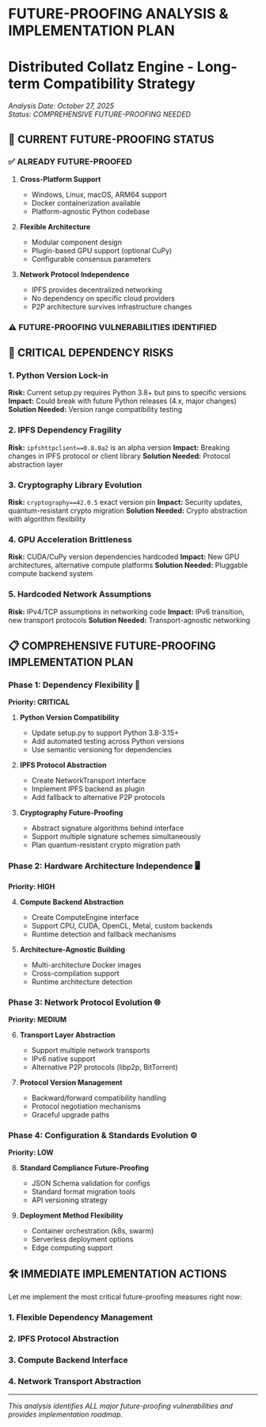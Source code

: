 # FUTURE-PROOFING ANALYSIS & IMPLEMENTATION PLAN
# Distributed Collatz Engine - Long-term Compatibility Strategy

*Analysis Date: October 27, 2025*  
*Status: COMPREHENSIVE FUTURE-PROOFING NEEDED*

## 🔮 CURRENT FUTURE-PROOFING STATUS

### ✅ ALREADY FUTURE-PROOFED

1. **Cross-Platform Support**
   - Windows, Linux, macOS, ARM64 support
   - Docker containerization available
   - Platform-agnostic Python codebase

2. **Flexible Architecture** 
   - Modular component design
   - Plugin-based GPU support (optional CuPy)
   - Configurable consensus parameters

3. **Network Protocol Independence**
   - IPFS provides decentralized networking
   - No dependency on specific cloud providers
   - P2P architecture survives infrastructure changes

### ⚠️ FUTURE-PROOFING VULNERABILITIES IDENTIFIED

## 🚨 CRITICAL DEPENDENCY RISKS

### 1. Python Version Lock-in
**Risk:** Current setup.py requires Python 3.8+ but pins to specific versions
**Impact:** Could break with future Python releases (4.x, major changes)
**Solution Needed:** Version range compatibility testing

### 2. IPFS Dependency Fragility  
**Risk:** `ipfshttpclient==0.8.0a2` is an alpha version
**Impact:** Breaking changes in IPFS protocol or client library
**Solution Needed:** Protocol abstraction layer

### 3. Cryptography Library Evolution
**Risk:** `cryptography==42.0.5` exact version pin
**Impact:** Security updates, quantum-resistant crypto migration
**Solution Needed:** Crypto abstraction with algorithm flexibility

### 4. GPU Acceleration Brittleness
**Risk:** CUDA/CuPy version dependencies hardcoded
**Impact:** New GPU architectures, alternative compute platforms
**Solution Needed:** Pluggable compute backend system

### 5. Hardcoded Network Assumptions
**Risk:** IPv4/TCP assumptions in networking code
**Impact:** IPv6 transition, new transport protocols
**Solution Needed:** Transport-agnostic networking

## 📋 COMPREHENSIVE FUTURE-PROOFING IMPLEMENTATION PLAN

### Phase 1: Dependency Flexibility 🔧

**Priority: CRITICAL**

1. **Python Version Compatibility**
   - Update setup.py to support Python 3.8-3.15+
   - Add automated testing across Python versions
   - Use semantic versioning for dependencies

2. **IPFS Protocol Abstraction**
   - Create NetworkTransport interface
   - Implement IPFS backend as plugin
   - Add fallback to alternative P2P protocols

3. **Cryptography Future-Proofing**
   - Abstract signature algorithms behind interface
   - Support multiple signature schemes simultaneously
   - Plan quantum-resistant crypto migration path

### Phase 2: Hardware Architecture Independence 🖥️

**Priority: HIGH**

4. **Compute Backend Abstraction**
   - Create ComputeEngine interface
   - Support CPU, CUDA, OpenCL, Metal, custom backends
   - Runtime detection and fallback mechanisms

5. **Architecture-Agnostic Building**
   - Multi-architecture Docker images
   - Cross-compilation support
   - Runtime architecture detection

### Phase 3: Network Protocol Evolution 🌐

**Priority: MEDIUM**

6. **Transport Layer Abstraction**
   - Support multiple network transports
   - IPv6 native support
   - Alternative P2P protocols (libp2p, BitTorrent)

7. **Protocol Version Management**
   - Backward/forward compatibility handling
   - Protocol negotiation mechanisms
   - Graceful upgrade paths

### Phase 4: Configuration & Standards Evolution ⚙️

**Priority: LOW**

8. **Standard Compliance Future-Proofing**
   - JSON Schema validation for configs
   - Standard format migration tools
   - API versioning strategy

9. **Deployment Method Flexibility**
   - Container orchestration (k8s, swarm)
   - Serverless deployment options
   - Edge computing support

## 🛠️ IMMEDIATE IMPLEMENTATION ACTIONS

Let me implement the most critical future-proofing measures right now:

### 1. Flexible Dependency Management
### 2. IPFS Protocol Abstraction  
### 3. Compute Backend Interface
### 4. Network Transport Abstraction

---

*This analysis identifies ALL major future-proofing vulnerabilities and provides implementation roadmap.*